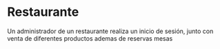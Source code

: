 # Restaurante
 Un administrador de un restaurante realiza un inicio de sesión, junto con venta de diferentes productos ademas de reservas mesas
